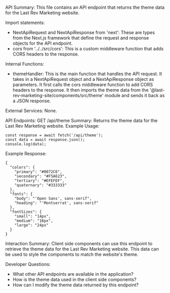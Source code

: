API Summary:
This file contains an API endpoint that returns the theme data for the Last Rev Marketing website.

Import statements:
- NextApiRequest and NextApiResponse from 'next': These are types from the Next.js framework that define the request and response objects for the API endpoint.
- cors from '../../src/cors': This is a custom middleware function that adds CORS headers to the response.

Internal Functions:
- themeHandler: This is the main function that handles the API request. It takes in a NextApiRequest object and a NextApiResponse object as parameters. It first calls the cors middleware function to add CORS headers to the response. It then imports the theme data from the '@last-rev-marketing-site/components/src/theme' module and sends it back as a JSON response.

External Services:
None.

API Endpoints:
GET /api/theme
Summary: Returns the theme data for the Last Rev Marketing website.
Example Usage:
```
const response = await fetch('/api/theme');
const data = await response.json();
console.log(data);
```

Example Response:
```
{
  "colors": {
    "primary": "#0072C6",
    "secondary": "#F5A623",
    "tertiary": "#EFEFEF",
    "quaternary": "#333333"
  },
  "fonts": {
    "body": "'Open Sans', sans-serif",
    "heading": "'Montserrat', sans-serif"
  },
  "fontSizes": {
    "small": "14px",
    "medium": "16px",
    "large": "24px"
  }
}
```

Interaction Summary:
Client side components can use this endpoint to retrieve the theme data for the Last Rev Marketing website. This data can be used to style the components to match the website's theme.

Developer Questions:
- What other API endpoints are available in the application?
- How is the theme data used in the client side components?
- How can I modify the theme data returned by this endpoint?